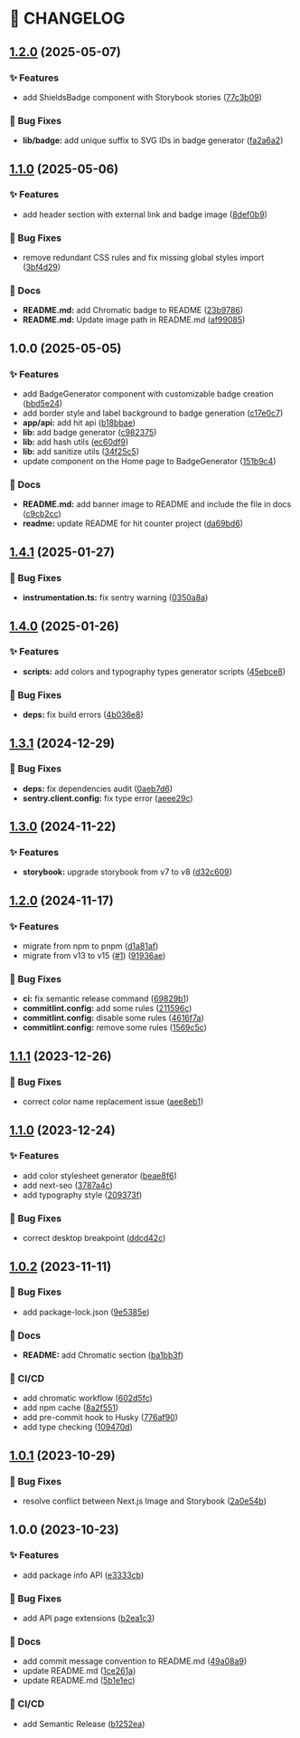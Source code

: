 # 🚦 CHANGELOG

## [1.2.0](https://github.com/HanSeongLee/hit-counter/compare/v1.1.0...v1.2.0) (2025-05-07)

### ✨ Features

* add ShieldsBadge component with Storybook stories ([77c3b09](https://github.com/HanSeongLee/hit-counter/commit/77c3b09bda745dddf46c19ab7b5098f8725d3e71))

### 🐛 Bug Fixes

* **lib/badge:** add unique suffix to SVG IDs in badge generator ([fa2a6a2](https://github.com/HanSeongLee/hit-counter/commit/fa2a6a27c8363479a879ea05d71a76aa810ca67c))

## [1.1.0](https://github.com/HanSeongLee/hit-counter/compare/v1.0.0...v1.1.0) (2025-05-06)

### ✨ Features

* add header section with external link and badge image ([8def0b9](https://github.com/HanSeongLee/hit-counter/commit/8def0b9164d051dc8c65af672769f0927713bf29))

### 🐛 Bug Fixes

* remove redundant CSS rules and fix missing global styles import ([3bf4d29](https://github.com/HanSeongLee/hit-counter/commit/3bf4d2961e4988aaabe7b193af2194f0e04320f2))

### 📝 Docs

* **README.md:** add Chromatic badge to README ([23b9786](https://github.com/HanSeongLee/hit-counter/commit/23b9786897d4ed14f7d0b73031aa834fd8545f64))
* **README.md:** Update image path in README.md ([af99085](https://github.com/HanSeongLee/hit-counter/commit/af99085ce8071526d5db7904d6dfbcb6e1b46c86))

## 1.0.0 (2025-05-05)

### ✨ Features

* add BadgeGenerator component with customizable badge creation ([bbd5e24](https://github.com/HanSeongLee/hit-counter/commit/bbd5e240834ebaf9ae6fbe5569a3fda4d2878bd6))
* add border style and label background to badge generation ([c17e0c7](https://github.com/HanSeongLee/hit-counter/commit/c17e0c7ff8803f1f65dba9217d1b984bb4558215))
* **app/api:** add hit api ([b18bbae](https://github.com/HanSeongLee/hit-counter/commit/b18bbaec51b028fad0889f498d1153ade4b2251f))
* **lib:** add badge generator ([c982375](https://github.com/HanSeongLee/hit-counter/commit/c982375666e0a2918f36b4c8f4f873095d039a9e))
* **lib:** add hash utils ([ec60df9](https://github.com/HanSeongLee/hit-counter/commit/ec60df9b712a265f16ca7507ad62c2ae10134046))
* **lib:** add sanitize utils ([34f25c5](https://github.com/HanSeongLee/hit-counter/commit/34f25c5a7f59742e892e995be47ae97fa1d7fe66))
* update component on the Home page to BadgeGenerator ([151b9c4](https://github.com/HanSeongLee/hit-counter/commit/151b9c451d984b51e2b3e48ee54320c627bede16))

### 📝 Docs

* **README.md:** add banner image to README and include the file in docs ([c9cb2cc](https://github.com/HanSeongLee/hit-counter/commit/c9cb2ccd89e9ea6e41f3bffb11eb5797c2b4cec7))
* **readme:** update README for hit counter project ([da69bd6](https://github.com/HanSeongLee/hit-counter/commit/da69bd692dc298ac024edc0457cdc84db1f9b8ac))

## [1.4.1](https://github.com/HanSeongLee/frontend-mentor-nextjs-ts-template/compare/v1.4.0...v1.4.1) (2025-01-27)

### 🐛 Bug Fixes

* **instrumentation.ts:** fix sentry warning ([0350a8a](https://github.com/HanSeongLee/frontend-mentor-nextjs-ts-template/commit/0350a8a32ee6cf412183b6cc021b1665ab852cf6))

## [1.4.0](https://github.com/HanSeongLee/frontend-mentor-nextjs-ts-template/compare/v1.3.1...v1.4.0) (2025-01-26)

### ✨ Features

* **scripts:** add colors and typography types generator scripts ([45ebce8](https://github.com/HanSeongLee/frontend-mentor-nextjs-ts-template/commit/45ebce8be2497133e087418a33f88878c65811a4))

### 🐛 Bug Fixes

* **deps:** fix build errors ([4b036e8](https://github.com/HanSeongLee/frontend-mentor-nextjs-ts-template/commit/4b036e8a2490f906b0733376ef4d9a8f042fb6a8))

## [1.3.1](https://github.com/HanSeongLee/frontend-mentor-nextjs-ts-template/compare/v1.3.0...v1.3.1) (2024-12-29)

### 🐛 Bug Fixes

* **deps:** fix dependencies audit ([0aeb7d6](https://github.com/HanSeongLee/frontend-mentor-nextjs-ts-template/commit/0aeb7d6cc561e7634069c2f36dda6ade45f95f37))
* **sentry.client.config:** fix type error ([aeee29c](https://github.com/HanSeongLee/frontend-mentor-nextjs-ts-template/commit/aeee29c1ddf0ef274646d6ed8c5d8c0f166e852f))

## [1.3.0](https://github.com/HanSeongLee/frontend-mentor-nextjs-ts-template/compare/v1.2.0...v1.3.0) (2024-11-22)

### ✨ Features

* **storybook:** upgrade storybook from v7 to v8 ([d32c609](https://github.com/HanSeongLee/frontend-mentor-nextjs-ts-template/commit/d32c6095a65aa89633a2da803144791c3de87cf3))

## [1.2.0](https://github.com/HanSeongLee/frontend-mentor-nextjs-ts-template/compare/v1.1.1...v1.2.0) (2024-11-17)

### ✨ Features

* migrate from npm to pnpm ([d1a81af](https://github.com/HanSeongLee/frontend-mentor-nextjs-ts-template/commit/d1a81afadff3090c5e6ccade6665ff3e8913ab13))
* migrate from v13 to v15 ([#1](https://github.com/HanSeongLee/frontend-mentor-nextjs-ts-template/issues/1)) ([91936ae](https://github.com/HanSeongLee/frontend-mentor-nextjs-ts-template/commit/91936aeb74318962094c27c0ed8fa61384102b69))

### 🐛 Bug Fixes

* **ci:** fix semantic release command ([69829b1](https://github.com/HanSeongLee/frontend-mentor-nextjs-ts-template/commit/69829b1a5669ff595084d63556860b983085b7f8))
* **commitlint.config:** add some rules ([211596c](https://github.com/HanSeongLee/frontend-mentor-nextjs-ts-template/commit/211596cad7f49aac93a8b98da7e469f8176bddc5))
* **commitlint.config:** disable some rules ([4616f7a](https://github.com/HanSeongLee/frontend-mentor-nextjs-ts-template/commit/4616f7a237af17b189550c3714243989242150ab))
* **commitlint.config:** remove some rules ([1569c5c](https://github.com/HanSeongLee/frontend-mentor-nextjs-ts-template/commit/1569c5c0d0bc23265ef2def798290db89db091b1))

## [1.1.1](https://github.com/HanSeongLee/frontend-mentor-nextjs-ts-template/compare/v1.1.0...v1.1.1) (2023-12-26)


### 🐛 Bug Fixes

* correct color name replacement issue ([aee8eb1](https://github.com/HanSeongLee/frontend-mentor-nextjs-ts-template/commit/aee8eb17a4e11ec376d483a7e8bbf40ab8c52b7f))

## [1.1.0](https://github.com/HanSeongLee/frontend-mentor-nextjs-ts-template/compare/v1.0.2...v1.1.0) (2023-12-24)


### ✨ Features

* add color stylesheet generator ([beae8f6](https://github.com/HanSeongLee/frontend-mentor-nextjs-ts-template/commit/beae8f65c87a50517835b7fb5cfd3ff541c40ad1))
* add next-seo ([3787a4c](https://github.com/HanSeongLee/frontend-mentor-nextjs-ts-template/commit/3787a4c689455c6c6c3be2fc11c22cb78447e93c))
* add typography style ([209373f](https://github.com/HanSeongLee/frontend-mentor-nextjs-ts-template/commit/209373f4fc68c7510bff4ea56f2b79a1fd5ff80f))


### 🐛 Bug Fixes

* correct desktop breakpoint ([ddcd42c](https://github.com/HanSeongLee/frontend-mentor-nextjs-ts-template/commit/ddcd42ca62c1476f20b6511f7b1ad0d7c4c31e67))

## [1.0.2](https://github.com/HanSeongLee/frontend-mentor-nextjs-ts-template/compare/v1.0.1...v1.0.2) (2023-11-11)


### 🐛 Bug Fixes

* add package-lock.json ([9e5385e](https://github.com/HanSeongLee/frontend-mentor-nextjs-ts-template/commit/9e5385e715f86f8319fdaafeb669afb886d4e703))


### 📝 Docs

* **README:** add Chromatic section ([ba1bb3f](https://github.com/HanSeongLee/frontend-mentor-nextjs-ts-template/commit/ba1bb3ff91bdbf410786723c9dad34427aa62ebe))


### 💫 CI/CD

* add chromatic workflow ([602d5fc](https://github.com/HanSeongLee/frontend-mentor-nextjs-ts-template/commit/602d5fc802bb34e240a25bcb8144ce9cc72aa895))
* add npm cache ([8a2f551](https://github.com/HanSeongLee/frontend-mentor-nextjs-ts-template/commit/8a2f5511de877bfddf300b66118c036d97488f27))
* add pre-commit hook to Husky ([776af90](https://github.com/HanSeongLee/frontend-mentor-nextjs-ts-template/commit/776af9056c7d218501a22fa48e2a75071b9b500f))
* add type checking ([109470d](https://github.com/HanSeongLee/frontend-mentor-nextjs-ts-template/commit/109470d6b38921bbf86eb7c94eb7844cba428d73))

## [1.0.1](https://github.com/HanSeongLee/frontend-mentor-nextjs-ts-template/compare/v1.0.0...v1.0.1) (2023-10-29)


### 🐛 Bug Fixes

* resolve conflict between Next.js Image and Storybook ([2a0e54b](https://github.com/HanSeongLee/frontend-mentor-nextjs-ts-template/commit/2a0e54b24b0aaecdef0c87b52cbcc20655249f91))

## 1.0.0 (2023-10-23)


### ✨ Features

* add package info API ([e3333cb](https://github.com/HanSeongLee/frontend-mentor-nextjs-ts-template/commit/e3333cb09e78062105cc1c0a78be551aef3c5cc9))


### 🐛 Bug Fixes

* add API page extensions ([b2ea1c3](https://github.com/HanSeongLee/frontend-mentor-nextjs-ts-template/commit/b2ea1c30324ed831a5bf0255de753734a2385e50))


### 📝 Docs

* add commit message convention to README.md ([49a08a9](https://github.com/HanSeongLee/frontend-mentor-nextjs-ts-template/commit/49a08a98e994284d870e1ab0dcd489ba8344e13f))
* update README.md ([1ce261a](https://github.com/HanSeongLee/frontend-mentor-nextjs-ts-template/commit/1ce261a83960f133c42c11d021f317c05811be66))
* update README.md ([5b1e1ec](https://github.com/HanSeongLee/frontend-mentor-nextjs-ts-template/commit/5b1e1ecce38b65cba53eca60776c7a4495fd3988))


### 💫 CI/CD

* add Semantic Release ([b1252ea](https://github.com/HanSeongLee/frontend-mentor-nextjs-ts-template/commit/b1252eab37034594d9d94a4a4953d89d70244f4e))
